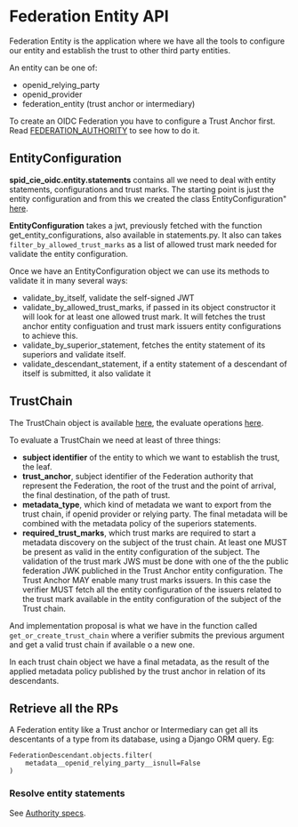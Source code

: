 # Federation Entity API

Federation Entity is the application where we have all the tools to configure our entity and
establish the trust to other third party entities.

An entity can be one of:

 - openid_relying_party
 - openid_provider
 - federation_entity (trust anchor or intermediary)

To create an OIDC Federation you have to configure a Trust Anchor first.
Read [FEDERATION_AUTHORITY](FEDERATION_AUTHORITY.md) to see how to do it.

## EntityConfiguration

__spid_cie_oidc.entity.statements__ contains all we need to deal with entity statements, configurations and trust marks.
The starting point is just the entity configuration and from this we created the class EntityConfiguration" 
[here](https://github.com/italia/spid-cie-oidc-django/blob/main/spid_cie_oidc/entity/statements.py#L132).

__EntityConfiguration__ takes a jwt, previously fetched with the function get_entity_configurations, also available in statements.py.
It also can takes `filter_by_allowed_trust_marks` as a list of allowed trust mark needed for validate the entity configuration.

Once we have an EntityConfiguration object we can use its methods to validate it in many several ways:

- validate_by_itself, validate the self-signed JWT
- validate_by_allowed_trust_marks, if passed in its object constructor it will look for at least one allowed trust mark.
It will fetches the trust anchor entity configuation and trust mark issuers entity configurations to achieve this.
- validate_by_superior_statement, fetches the entity statement of its superiors and validate itself.
- validate_descendant_statement, if a entity statement of a descendant of itself is submitted, it also validate it

## TrustChain

The TrustChain object is available [here](https://github.com/italia/spid-cie-oidc-django/blob/main/spid_cie_oidc/entity/trust_chain.py),
the evaluate operations [here](https://github.com/italia/spid-cie-oidc-django/blob/main/spid_cie_oidc/entity/trust_chain_operations.py).

To evaluate a TrustChain we need at least of three things:

- __subject identifier__ of the entity to which we want to establish the trust, the leaf.
- __trust_anchor__, subject identifier of the Federation authority that represent the Federation,
the root of the trust and the point of arrival, the final destination, of the path of trust.
- __metadata_type__, which kind of metadata we want to export from the trust chain, if openid provider or relying party.
The final metadata will be combined with the metadata policy of the superiors statements.
- __required_trust_marks__, which trust marks are required to start a metadata discovery on the subject of the trust chain.
At least one MUST be present as valid in the entity configuration of the subject. The validation of the trust mark JWS must be done
with one of the the public federation JWK publiched in the Trust Anchor entity configuration. The Trust Anchor MAY enable many trust marks issuers.
In this case the verifier MUST fetch all the entity configuration of the issuers related to the trust mark available in the entity configuration of the
subject of the Trust chain.

And implementation proposal is what we have in the function called `get_or_create_trust_chain` where a
verifier submits the previous argument and get a valid trust chain if available o a new one.

In each trust chain object we have a final metadata, as the result of the applied metadata policy published by the trust anchor in relation
of its descendants.

## Retrieve all the RPs

A Federation entity like a Trust anchor or Intermediary can get all its descentants of a type
from its database, using a Django ORM query. Eg:

````
FederationDescendant.objects.filter(
    metadata__openid_relying_party__isnull=False
)
````

### Resolve entity statements

See [Authority specs](tecnhical_specifications/AUTHORITY.md).
